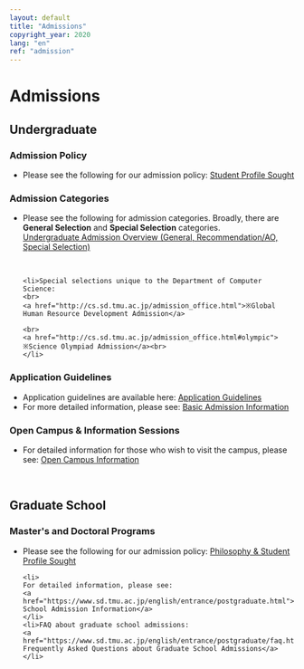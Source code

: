 ```yaml
---
layout: default
title: "Admissions"
copyright_year: 2020
lang: "en"
ref: "admission"
---
```


<h1 class="nav4">Admissions</h1>

<section>
  <h2>Undergraduate</h2>
  <h3>Admission Policy</h3>

  <ul>
    <li>Please see the following for our admission policy:
    <a href="https://www.tmu.ac.jp/english/admission/undergraduate/admission_policy.html">Student Profile Sought</a>
    </li>
  </ul>

  <h3>Admission Categories</h3>
  <ul>
    <li>Please see the following for admission categories. Broadly, there are <b>General Selection</b> and <b>Special Selection</b> categories.<br>
    <a href="https://www.tmu.ac.jp/english/admission/undergraduate/outline.html">Undergraduate Admission Overview (General, Recommendation/AO, Special Selection)</a>
    </li>
    <p>&nbsp;</p>

    <li>Special selections unique to the Department of Computer Science:
    <br>
    <a href="http://cs.sd.tmu.ac.jp/admission_office.html">※Global Human Resource Development Admission</a>

    <br>
    <a href="http://cs.sd.tmu.ac.jp/admission_office.html#olympic">
    ※Science Olympiad Admission</a><br>
    </li>
  </ul>

  <h3>Application Guidelines</h3>
  <ul>
    <li>Application guidelines are available here:
    <a href="https://www.tmu.ac.jp/english/admission/undergraduate/application_guideline.html">Application Guidelines</a>
    </li>
    <li>For more detailed information, please see:
    <a href="https://www.tmu.ac.jp/english/admission/undergraduate/index.html">Basic Admission Information</a></li>
  </ul>


  <h3 id="open_c">Open Campus & Information Sessions</h3>
  <ul>
    <li>For detailed information for those who wish to visit the campus, please see:
    <a href="https://www.tmu.ac.jp/english/admission/undergraduate/open_campus.html">Open Campus Information</a>
  </ul>
  <br>

  <h2>Graduate School</h2>

  <h3>Master's and Doctoral Programs</h3>

  <ul>
    <li>Please see the following for our admission policy:
    <a href="https://www.tmu.ac.jp/english/admission/graduate/admission_policy.html">Philosophy & Student Profile Sought</a>
    </li>

    <li>
    For detailed information, please see:
    <a href="https://www.sd.tmu.ac.jp/english/entrance/postgraduate.html">Graduate School Admission Information</a>
    </li>
    <li>FAQ about graduate school admissions:
    <a href="https://www.sd.tmu.ac.jp/english/entrance/postgraduate/faq.html">
    Frequently Asked Questions about Graduate School Admissions</a>
    </li>
  </ul>
</section>
